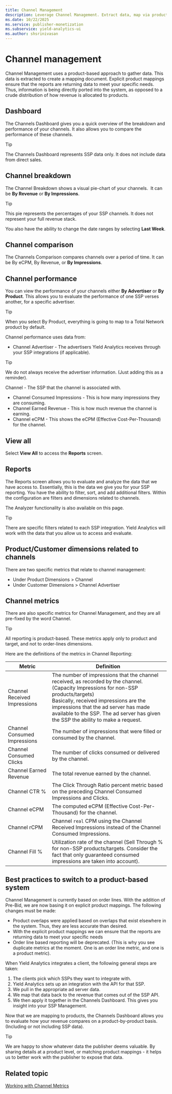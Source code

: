 ```yaml
---
title: Channel Management
description: Leverage Channel Management. Extract data, map via product-based approach. Dashboard, comparisons, detailed Channel Metrics for analysis.
ms.date: 10/22/2025
ms.service: publisher-monetization
ms.subservice: yield-analytics-ui
ms.author: shsrinivasan
---
```


# Channel management

Channel Management uses a product-based approach to gather data. This data is extracted to create a mapping document. Explicit product mappings ensure that the reports are returning data to meet your specific needs. Thus, information is being directly ported into the system, as opposed to a crude distribution of how revenue is allocated to products.

## Dashboard

The Channels Dashboard gives you a quick overview of the breakdown and performance of your channels. It also allows you to compare the performance of these channels.

> [!TIP]
> The Channels Dashboard represents SSP data only. It does not include data from direct sales.

## Channel breakdown

The Channel Breakdown shows a visual pie-chart of your channels.  It can be **By Revenue** or **By Impressions**.

> [!TIP]
> This pie represents the percentages of your SSP channels. It does not represent your full revenue stack.

You also have the ability to change the date ranges by selecting **Last Week**.

## Channel comparison

The Channels Comparison compares channels over a period of time. It can be By eCPM, By Revenue, or **By Impressions**.

## Channel performance

You can view the performance of your channels either **By Advertiser** or **By Product**. This allows you to evaluate the performance of one SSP verses another, for a specific advertiser.

> [!TIP]
> When you select By Product, everything is going to map to a Total Network product by default.

Channel performance uses data from:

- Channel Advertiser - The advertisers Yield Analytics receives through your SSP integrations (if applicable).

> [!TIP]
> We do not always receive the advertiser information. (Just adding this as a reminder).

Channel - The SSP that the channel is associated with.

- Channel Consumed Impressions - This is how many impressions they are consuming.
- Channel Earned Revenue - This is how much revenue the channel is earning.
- Channel eCPM - This shows the eCPM (Effective Cost-Per-Thousand) for the channel.

## View all

Select **View All** to access the **Reports** screen.

## Reports

The Reports screen allows you to evaluate and analyze the data that we have access to. Essentially, this is the data we give you for your SSP reporting. You have the ability to filter, sort, and add additional filters. Within the configuration are filters and dimensions related to channels.

The Analyzer functionality is also available on this page.

> [!TIP]
> There are specific filters related to each SSP integration. Yield Analytics will work with the data that you allow us to access and evaluate.

## Product/Customer dimensions related to channels

There are two specific metrics that relate to channel management:

- Under Product Dimensions > Channel
- Under Customer Dimensions > Channel Advertiser

## Channel metrics

There are also specific metrics for Channel Management, and they are all pre-fixed by the word Channel.

> [!TIP]
> All reporting is product-based. These metrics apply only to product and target, and not to order-lines dimensions.

Here are the definitions of the metrics in Channel Reporting:

| Metric | Definition |
|---|---|
| Channel Received Impressions | The number of impressions that the channel received, as recorded by the channel. (Capacity Impressions for non-SSP products/targets)<br>Basically, received impressions are the impressions that the ad server has made available to the SSP. The ad server has given the SSP the ability to make a request. |
| Channel Consumed Impressions | The number of impressions that were filled or consumed by the channel. |
| Channel Consumed Clicks | The number of clicks consumed or delivered by the channel. |
| Channel Earned Revenue | The total revenue earned by the channel. |
| Channel CTR % | The Click Through Ratio percent metric based on the preceding Channel Consumed Impressions and Clicks. |
| Channel eCPM | The computed eCPM (Effective Cost-Per-Thousand) for the channel. |
| Channel rCPM | Channel `real` CPM using the Channel Received Impressions instead of the Channel Consumed Impressions. |
| Channel Fill % | Utilization rate of the channel (Sell Through % for non-SSP products/targets. Consider the fact that only guaranteed consumed impressions are taken into account). |

## Best practices to switch to a product-based system

Channel Management is currently based on order lines. With the addition of Pre-Bid, we are now basing it on explicit product mappings. The following changes must be made:

- Product overlaps were applied based on overlaps that exist elsewhere in the system. Thus, they are less accurate than desired.
- With the explicit product mappings we can ensure that the reports are returning data to meet your specific needs
- Order line based reporting will be deprecated. (This is why you see duplicate metrics at the moment. One is an order line metric, and one is a product metric).

When Yield Analytics integrates a client, the following general steps are taken:

1. The clients pick which SSPs they want to integrate with.
1. Yield Analytics sets up an integration with the API for that SSP.
1. We pull in the appropriate ad server data.
1. We map that data back to the revenue that comes out of the SSP API.
1. We then apply it together in the Channels Dashboard. This gives you insight into your SSP Management.

Now that we are mapping to products, the Channels Dashboard allows you to evaluate how your revenue compares on a product-by-product basis. (Including or not including SSP data).

> [!TIP]
> We are happy to show whatever data the publisher deems valuable. By sharing details at a product level, or matching product mappings - it helps us to better work with the publisher to expose that data.

## Related topic

[Working with Channel Metrics](working-with-channel-metrics.md)
